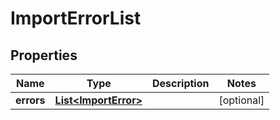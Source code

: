 # ImportErrorList

## Properties
Name | Type | Description | Notes
------------ | ------------- | ------------- | -------------
**errors** | [**List&lt;ImportError&gt;**](ImportError.md) |  |  [optional]
